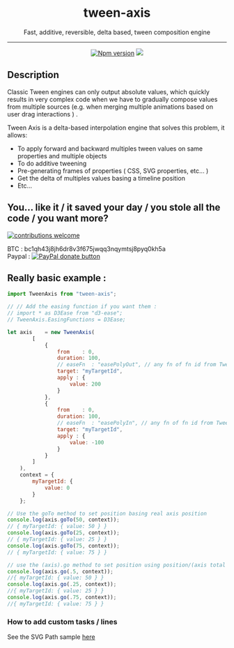 <h1 align="center">tween-axis</h1>
<p align="center">Fast, additive, reversible, delta based, tween composition engine</p>

___

<p align="center">
<a href="https://www.npmjs.com/package/tween-axis">
<img src="https://img.shields.io/npm/v/tween-axis.svg" alt="Npm version" /></a>
<img src="https://img.shields.io/badge/contributions-welcome-brightgreen.svg?style=flat" />
</p>

## Description

Classic Tween engines can only output absolute values, which quickly results in very complex code when we have to
gradually compose values from multiple sources (e.g. when merging multiple animations based on user drag interactions )
.<br/>

Tween Axis is a delta-based interpolation engine that solves this problem, it allows:

- To apply forward and backward multiples tween values on same properties and multiple objects
- To do additive tweening
- Pre-generating frames of properties ( CSS, SVG properties, etc... )
- Get the delta of multiples values basing a timeline position
- Etc...

## You... like it / it saved your day / you stole all the code / you want more?

[![contributions welcome](https://img.shields.io/badge/contributions-welcome-brightgreen.svg?style=flat)](#)

BTC     : bc1qh43j8jh6dr8v3f675jwqq3nqymtsj8pyq0kh5a<br/>
Paypal  : <span class="badge-paypal"><a href="https://www.paypal.com/donate/?hosted_button_id=ECHYGKY3GR7CN" title="Donate to this project using Paypal"><img src="https://img.shields.io/badge/paypal-donate-yellow.svg" alt="PayPal donate button" /></a></span>

## Really basic example :

```jsx harmony
import TweenAxis from "tween-axis";

// // Add the easing function if you want them :
// import * as D3Ease from "d3-ease";
// TweenAxis.EasingFunctions = D3Ease;

let axis    = new TweenAxis(
	    [
		    {
			    from    : 0,
			    duration: 100,
			    // easeFn  : "easePolyOut", // any fn of fn id from TweenAxis.EasingFunctions ( https://github.com/d3/d3-ease format )
			    target: "myTargetId",
			    apply : {
				    value: 200
			    }
		    },
		    {
			    from    : 0,
			    duration: 100,
			    // easeFn  : "easePolyIn", // any fn of fn id from TweenAxis.EasingFunctions ( https://github.com/d3/d3-ease format )
			    target: "myTargetId",
			    apply : {
				    value: -100
			    }
		    }
	    ]
    ),
    context = {
	    myTargetId: {
		    value: 0
	    }
    };

// Use the goTo method to set position basing real axis position
console.log(axis.goTo(50, context));
// { myTargetId: { value: 50 } }
console.log(axis.goTo(25, context));
// { myTargetId: { value: 25 } }
console.log(axis.goTo(75, context));
// { myTargetId: { value: 75 } }

// use the (axis).go method to set position using position/(axis total duration) value
console.log(axis.go(.5, context));
//{ myTargetId: { value: 50 } }
console.log(axis.go(.25, context));
//{ myTargetId: { value: 25 } }
console.log(axis.go(.75, context));
//{ myTargetId: { value: 75 } }

```

### How to add custom tasks / lines

See the SVG Path sample [here](doc/customTasks/SVGPath.js) 
